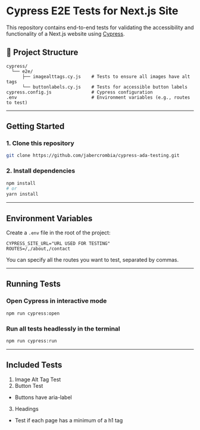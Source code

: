 # Cypress E2E Tests for Next.js Site

This repository contains end-to-end tests for validating the accessibility and functionality of a Next.js website using [Cypress](https://www.cypress.io/).

## 📁 Project Structure

```
cypress/
  └── e2e/
      ├── imagealttags.cy.js    # Tests to ensure all images have alt tags
      └── buttonlabels.cy.js    # Tests for accessible button labels
cypress.config.js               # Cypress configuration
.env                            # Environment variables (e.g., routes to test)
```

---

## Getting Started

### 1. Clone this repository

```bash
git clone https://github.com/jabercrombia/cypress-ada-testing.git
```

### 2. Install dependencies

```bash
npm install
# or
yarn install
```

---

## Environment Variables

Create a `.env` file in the root of the project:

```
CYPRESS_SITE_URL="URL USED FOR TESTING"
ROUTES=/,/about,/contact
```

You can specify all the routes you want to test, separated by commas.

---

## Running Tests

### Open Cypress in interactive mode

```bash
npm run cypress:open
```

### Run all tests headlessly in the terminal

```bash
npm run cypress:run
```

---

## Included Tests

1. Image Alt Tag Test
2. Button Test
  - Buttons have aria-label
3. Headings
  - Test if each page has a minimum of a h1 tag

